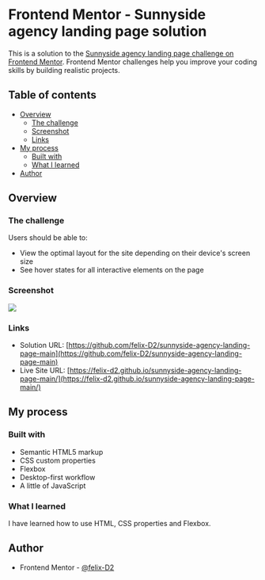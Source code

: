 # Frontend Mentor - Sunnyside agency landing page solution

This is a solution to the [Sunnyside agency landing page challenge on Frontend Mentor](https://www.frontendmentor.io/challenges/sunnyside-agency-landing-page-7yVs3B6ef). Frontend Mentor challenges help you improve your coding skills by building realistic projects.

## Table of contents

- [Overview](#overview)
  - [The challenge](#the-challenge)
  - [Screenshot](#screenshot)
  - [Links](#links)
- [My process](#my-process)
  - [Built with](#built-with)
  - [What I learned](#what-i-learned)
- [Author](#author)


## Overview

### The challenge

Users should be able to:

- View the optimal layout for the site depending on their device's screen size
- See hover states for all interactive elements on the page

### Screenshot

![](Screenshot.jpg)


### Links

- Solution URL: [https://github.com/felix-D2/sunnyside-agency-landing-page-main](https://github.com/felix-D2/sunnyside-agency-landing-page-main)
- Live Site URL: [https://felix-d2.github.io/sunnyside-agency-landing-page-main/](https://felix-d2.github.io/sunnyside-agency-landing-page-main/)

## My process

### Built with

- Semantic HTML5 markup
- CSS custom properties
- Flexbox
- Desktop-first workflow
- A little of JavaScript


### What I learned

I have learned how to use HTML, CSS properties and Flexbox.


## Author

- Frontend Mentor - [@felix-D2](https://www.frontendmentor.io/profile/felix-D2)
